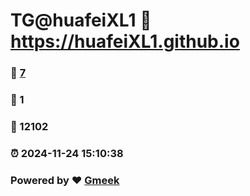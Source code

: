 # TG@huafeiXL1 :link: https://huafeiXL1.github.io 
### :page_facing_up: [7](https://huafeiXL1.github.io/tag.html) 
### :speech_balloon: 1 
### :hibiscus: 12102 
### :alarm_clock: 2024-11-24 15:10:38 
### Powered by :heart: [Gmeek](https://github.com/Meekdai/Gmeek)
